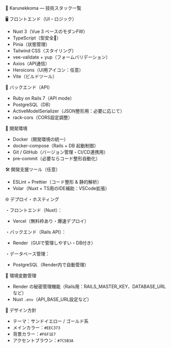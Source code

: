 🧱 Karunekkoma — 技術スタック一覧

🖥 フロントエンド（UI・ロジック）

- Nuxt 3（Vue 3 ベースのモダンFW）
- TypeScript（型安全💪）
- Pinia（状態管理）
- Tailwind CSS（スタイリング）
- vee-validate + yup（フォームバリデーション）
- Axios（API通信）
- Heroicons（UI用アイコン：任意）
- Vite（ビルドツール）

🧠 バックエンド（API）

- Ruby on Rails 7（API mode）
- PostgreSQL（DB）
- ActiveModelSerializer（JSON整形用：必要に応じて）
- rack-cors（CORS設定調整）

🐳 開発環境

- Docker（開発環境の統一）
- docker-compose（Rails + DB 起動制御）
- Git / GitHub（バージョン管理・CI/CD連携用）
- pre-commit（必要ならコード整形自動化）

🛠 開発支援ツール（任意）

- ESLint + Prettier（コード整形 & 静的解析）
- Volar（Nuxt + TS用のIDE補助：VSCode拡張）

🌐 デプロイ・ホスティング

・フロントエンド（Nuxt）：

- Vercel（無料枠あり・爆速デプロイ）

・バックエンド（Rails API）：

- Render（GUIで管理しやすい・DB付き）

・データベース管理：

- PostgreSQL（Render内で自動管理）

🔑 環境変数管理

- Render の秘密管理機能（Rails用：RAILS_MASTER_KEY、DATABASE_URLなど）
- Nuxt `.env`（API_BASE_URL設定など）

🎨 デザイン方針

- テーマ：サンドイエロー / ゴールド系
- メインカラー：`#EEC373`
- 背景カラー：`#F6F1E7`
- アクセントブラウン：`#7C5B3A`
